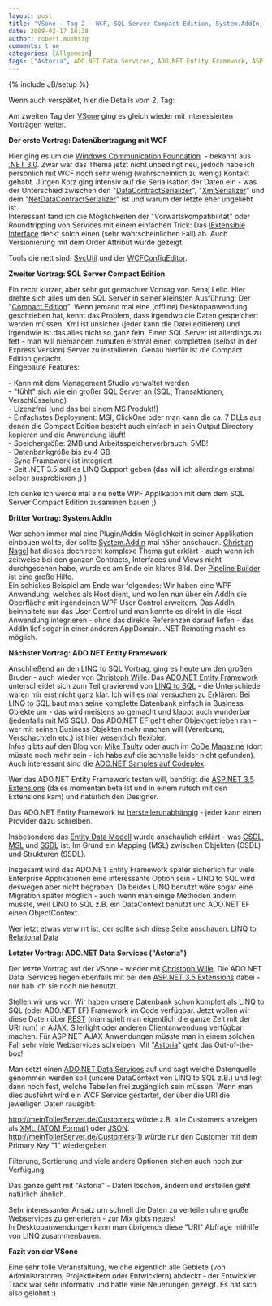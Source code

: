 ```yaml
---
layout: post
title: "VSone - Tag 2 - WCF, SQL Server Compact Edition, System.AddIn, ADO.NET Entity Framework, ADO.NET Data Services (&quot;Astoria&quot;)"
date: 2008-02-17 18:38
author: robert.muehsig
comments: true
categories: [Allgemein]
tags: ["Astoria", ADO.NET Data Services, ADO.NET Entity Framework, ASP.NET 3.5 Extensions, SQL Server Compact Edition, System.AddIn, WCF]
---
```

{% include JB/setup %}
<p>Wenn auch verspätet, hier die Details vom 2. Tag:</p> <p>Am zweiten Tag der <a href="http://www.vsone.de/">VSone</a> ging es gleich wieder mit interessierten Vorträgen weiter.</p> <p><strong>Der erste Vortrag: Datenübertragung mit WCF</strong></p> <p>Hier ging es um die <a href="http://de.wikipedia.org/wiki/Windows_Communication_Foundation">Windows Communication Foundation</a>&nbsp; - bekannt aus <a href="http://de.wikipedia.org/wiki/.NET#.NET_3.0_und_Vista">.NET 3.0</a>. Zwar war das Thema jetzt nicht unbedingt neu, jedoch habe ich persönlich mit WCF noch sehr wenig (wahrscheinlich zu wenig) Kontakt gehabt. Jürgen Kotz ging intensiv auf die Serialisation der Daten ein - was der Unterschied zwischen den "<a href="http://msdn2.microsoft.com/en-us/library/system.runtime.serialization.datacontractserializer.aspx">DataContractSerializer</a>", "<a href="http://msdn2.microsoft.com/de-de/library/system.xml.serialization.xmlserializer(VS.80).aspx">XmlSerializer</a>" und dem "<a href="http://msdn2.microsoft.com/en-us/library/system.runtime.serialization.netdatacontractserializer.aspx">NetDataContractSerializer</a>" ist und warum der letzte eher ungeliebt ist. <br>Interessant fand ich die Möglichkeiten der "Vorwärtskompatibilität" oder Roundtripping von Services mit einem einfachen Trick: Das <a href="http://msdn2.microsoft.com/en-us/library/system.runtime.serialization.iextensibledataobject.extensiondata.aspx">IExtensible Interface</a> deckt solch einen (sehr wahrscheinlichen Fall) ab. Auch Versionierung mit dem Order Attribut wurde gezeigt.</p> <p>Tools die nett sind: <a href="http://msdn2.microsoft.com/en-us/library/aa347733.aspx">SvcUtil</a> und der <a href="http://msdn2.microsoft.com/en-us/library/ms732009.aspx">WCFConfigEditor</a>.</p> <p><strong>Zweiter Vortrag: SQL Server Compact Edition</strong></p> <p>Ein recht kurzer, aber sehr gut gemachter Vortrag von Senaj Lelic. Hier drehte sich alles um den SQL Server in seiner kleinsten Ausführung: Der "<a href="http://www.microsoft.com/sql/editions/compact/default.mspx">Compact Edition</a>". Wenn jemand mal eine (offline) Desktopanwendung geschrieben hat, kennt das Problem, dass irgendwo die Daten gespeichert werden müssen. Xml ist unsicher (jeder kann die Datei editieren) und irgendwie ist das alles nicht so ganz fein. Einen SQL Server ist allerdings zu fett - man will niemanden zumuten erstmal einen kompletten (selbst in der Express Version) Server zu installieren. Genau hierfür ist die Compact Edition gedacht. <br>Eingebaute Features: </p> <p>- Kann mit dem Management Studio verwaltet werden<br>- "fühlt" sich wie ein großer SQL Server an (SQL, Transaktionen, Verschlüsselung)<br>- Lizenzfrei (und das bei einem MS Produkt!)<br>- Einfachstes Deployment: MSI, ClickOne oder man kann die ca. 7 DLLs aus denen die Compact Edition besteht auch einfach in sein Output Directory kopieren und die Anwendung läuft!<br>- Speichergröße: 2MB und Arbeitsspeicherverbrauch: 5MB!<br>- Datenbankgröße bis zu 4 GB<br>- Sync Framework ist integriert<br>- Seit .NET 3.5 soll es LINQ Support geben (das will ich allerdings erstmal selber ausprobieren ;) )</p> <p>Ich denke ich werde mal eine nette WPF Applikation mit dem dem SQL Server Compact Edition zusammen bauen ;)</p> <p><strong>Dritter Vortrag: System.AddIn</strong></p> <p>Wer schon immer mal eine Plugin/Addin Möglichkeit in seiner Applikation einbauen wollte, der sollte <a href="http://msdn.microsoft.com/msdnmag/issues/07/02/CLRInsideOut/Default.aspx?loc=de">System.AddIn</a> mal näher anschauen. <a href="http://blogs.thinktecture.com/cnagel/">Christian Nagel</a> hat dieses doch recht komplexe Thema gut erklärt - auch wenn ich zeitweise bei den ganzen Contracts, Interfaces und Views nicht durchgesehen habe, wurde es am Ende ein klares Bild. Der <a href="http://blogs.msdn.com/dparys/archive/2008/01/11/system-addin-pipeline-builder-how-to-video-uncut-version.aspx">Pipeline Builder</a> ist eine große Hilfe.<br>Ein schickes Beispiel am Ende war folgendes: Wir haben eine WPF Anwendung, welches als Host dient, und wollen nun über ein AddIn die Oberfläche mit irgendeinen WPF User Control erweitern. Das AddIn beinhaltete nur das User Control und man konnte es direkt in die Host Anwendung integrieren - ohne das direkte Referenzen darauf liefen - das AddIn lief sogar in einer anderen AppDomain. .NET Remoting macht es möglich. </p> <p><strong>Nächster Vortrag: ADO.NET Entity Framework</strong></p> <p>Anschließend an den LINQ to SQL Vortrag, ging es heute um den großen Bruder - auch wieder von <a href="http://chrison.net/">Christoph Wille</a>. Das <a href="http://msdn2.microsoft.com/en-us/library/aa697427(VS.80).aspx">ADO.NET Entity Framework</a> unterscheidet sich zum Teil gravierend von <a href="http://msdn2.microsoft.com/en-us/library/bb425822.aspx">LINQ to SQL</a> - die Unterschiede waren mir erst nicht ganz klar. Ich will es mal versuchen zu Erklären: Bei LINQ to SQL baut man seine komplette Datenbank einfach in Business Objekte um - das wird meistens so gemacht und klappt auch wunderbar (jedenfalls mit MS SQL). Das ADO.NET EF geht eher Objektgetrieben ran - wer mit seinen Business Objekten mehr machen will (Vererbung, Verschachteln etc.) ist hier wesentlich flexibler. <br>Infos gibts auf den Blog von <a href="http://mtaulty.com/communityserver/blogs/mike_taultys_blog/default.aspx">Mike Taulty</a> oder auch im <a href="http://www.code-magazine.com/article.aspx?quickid=0711051">CoDe Magazine</a> (dort müsste noch mehr sein - ich habs auf die schnelle leider nicht gefunden). Auch interessant sind die <a href="http://www.codeplex.com/adonetsamples/">ADO.NET Samples auf Codeplex</a>.</p> <p>Wer das ADO.NET Entity Framework testen will, benötigt die <a href="http://www.asp.net/downloads/3.5-extensions/">ASP.NET 3.5 Extensions</a> (da es momentan beta ist und in einem rutsch mit den Extensions kam) und natürlich den Designer.</p> <p>Das ADO.NET Entity Framework ist <u>herstellerunabhängig</u> - jeder kann einen Provider dazu schreiben. </p> <p>Insbesondere das <a href="http://msdn2.microsoft.com/en-us/library/aa697428(VS.80).aspx">Entity Data Modell</a> wurde anschaulich erklärt - was <a href="http://blogs.msdn.com/adonet/archive/2008/01/11/annotations-in-csdl.aspx">CSDL</a>, <a href="http://codebetter.com/blogs/john.papa/archive/2007/04/03/Entity-Framework_3A00_-CSDL_2C00_-MSL-and-SSDL-Schemas.aspx">MSL</a> und <a href="http://msdn2.microsoft.com/en-us/library/bb399559.aspx">SSDL</a> ist. Im Grund ein Mapping (MSL) zwischen Objekten (CSDL) und Strukturen (SSDL).</p> <p>Insgesamt wird das ADO.NET Entity Framework später sicherlich für viele Enterprise Applikationen eine interessante Option sein - LINQ to SQL wird deswegen aber nicht begraben. Da beides LINQ benutzt wäre sogar eine Migration später möglich - auch wenn man einige Methoden ändern müsste, weil LINQ to SQL z.B. ein DataContext benutzt und ADO.NET EF einen ObjectContext.</p> <p>Wer jetzt etwas verwirrt ist, der sollte sich diese Seite anschauen: <a href="http://msdn2.microsoft.com/en-us/library/cc161164.aspx">LINQ to Relational Data</a></p> <p><strong>Letzter Vortrag: ADO.NET Data Services ("Astoria")</strong></p> <p>Der letzte Vortrag auf der VSone - wieder mit <a href="http://chrison.net/">Christoph Wille</a>. Die ADO.NET Data&nbsp; Services liegen ebenfalls mit bei den <a href="http://www.asp.net/downloads/3.5-extensions/">ASP.NET 3.5 Extensions</a> dabei - nur hab ich sie noch nie benutzt. </p> <p>Stellen wir uns vor: Wir haben unsere Datenbank schon komplett als LINQ to SQL (oder ADO.NET EF) Framework im Code verfügbar. Jetzt wollen wir diese Daten über <a href="http://de.wikipedia.org/wiki/Representational_State_Transfer">REST</a> (man spielt man eigentlich die ganze Zeit mit der URI rum) in AJAX, Silerlight oder anderen Clientanwendung verfügbar machen. Für ASP.NET AJAX Anwendungen müsste man in einem solchen Fall sehr viele Webservices schreiben. Mit "<a href="http://astoria.mslivelabs.com/">Astoria</a>" geht das Out-of-the-box!</p> <p>Man setzt einen <a href="http://codebetter.com/blogs/david.hayden/archive/2008/01/08/getting-started-with-ado-net-data-services.aspx">ADO.NET Data Services</a> auf und sagt welche Datenquelle genommen werden soll (unsere DataContext von LINQ to SQL z.B.) und legt dann noch fest, welche Tabellen frei zugänglich sein müssen. Wenn man dies ausführt wird ein WCF Service gestartet, der über die URI die jeweiligen Daten rausgibt:</p> <p><a href="http://meinTollerServer.de/Customers">http://meinTollerServer.de/Customers</a> würde z.B. alle Customers anzeigen als <a href="http://de.wikipedia.org/wiki/Atom_(Format)">XML (ATOM Format)</a> oder <a href="http://de.wikipedia.org/wiki/JSON">JSON</a>.<br><a href="http://meinTollerServer.de/Customers(1">http://meinTollerServer.de/Customers(1</a>) würde nur den Customer mit dem Primary Key "1" wiedergeben</p> <p>Filterung, Sortierung und viele andere Optionen stehen auch noch zur Verfügung.</p> <p>Das ganze geht mit "Astoria" - Daten löschen, ändern und erstellen geht natürlich ähnlich. </p> <p>Sehr interessanter Ansatz um schnell die Daten zu verteilen ohne große Webservices zu generieren - zur Mix gibts neues! <br>In Desktopanwendungen kann man übrigends diese "URI" Abfrage mithilfe von LINQ zusammenbauen.</p> <p><strong>Fazit von der VSone</strong></p> <p>Eine sehr tolle Veranstaltung, welche eigentlich alle Gebiete (von Administratoren, Projektleitern oder Entwicklern) abdeckt - der Entwickler Track war sehr informativ und hatte viele Neuerungen gezeigt. Es hat sich also gelohnt :)</p>
